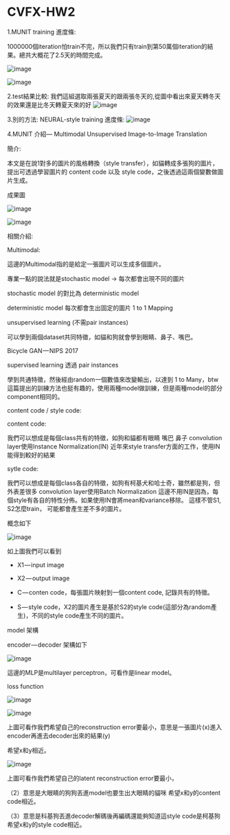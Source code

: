 # CVFX-HW2

1.MUNIT training 進度條:

1000000個iteration怕train不完，所以我們只有train到第50萬個iteration的結果。總共大概花了2.5天的時間完成。

![image](https://github.com/willy-lo/CVFX-HW2/blob/master/%20MUNIT_train.png)

![image](https://github.com/willy-lo/CVFX-HW2/blob/master/model.png)


2.test結果比較:
我們這組選取兩張夏天的跟兩張冬天的,從圖中看出來夏天轉冬天的效果還是比冬天轉夏天來的好
![image](https://github.com/willy-lo/CVFX-HW2/blob/master/sum.png)


3.別的方法:
NEURAL-style training 進度條:
![image](https://github.com/willy-lo/CVFX-HW2/blob/master/neural-style.png)


4.MUNIT 介紹— Multimodal Unsupervised Image-to-Image Translation

簡介:

本文是在說1對多的圖片的風格轉換（style transfer），如貓轉成多張狗的圖片，提出可透過學習圖片的 content code 以及 style code，之後透過這兩個變數做圖片生成。

成果圖

![image](https://github.com/willy-lo/CVFX-HW2/blob/master/picture_1.jpeg)

![image](https://github.com/willy-lo/CVFX-HW2/blob/master/picture_2.jpeg)



相關介紹:

Multimodal:

這邊的Multimodal指的是給定一張圖片可以生成多個圖片。

專業一點的說法就是stochastic model -> 每次都會出現不同的圖片

stochastic model 的對比為 deterministic model

deterministic model 每次都會生出固定的圖片 1 to 1 Mapping




unsupervised learning (不需pair instances)

可以學到兩個dataset共同特徵，如貓和狗就會學到眼睛、鼻子、嘴巴。

Bicycle GAN — NIPS 2017

supervised learning 透過 pair instances

學到共通特徵，然後經由random一個數值來改變輸出，以達到 1 to Many，btw這篇提出的訓練方法也挺有趣的，使用兩種model做訓練，但是兩種model的部分component相同的。




content code / style code:

content code:

我們可以想成是每個class共有的特徵，如狗和貓都有眼睛 嘴巴 鼻子
convolution layer使用Instance Normalization(IN)
近年來style transfer方面的工作，使用IN能得到較好的結果



sytle code:

我們可以想成是每個class各自的特徵，如狗有柯基犬和哈士奇，雖然都是狗，但外表差很多
convolution layer使用Batch Normalization
這邊不用IN是因為，每個style有各自的特性分佈。如果使用IN會將mean和variance移除。
這樣不管S1, S2怎麼train， 可能都會產生差不多的圖片。

概念如下

![image](https://github.com/willy-lo/CVFX-HW2/blob/master/picture_3.png)

如上圖我們可以看到

- X1 — input image

- X2 — output image

- C — conten code，每張圖片映射到一個content code, 記錄共有的特徵。

- S — style code，X2的圖片產生是基於S2的style code(這部分為random產生)，不同的style code產生不同的圖片。




model 架構

encoder — decoder 架構如下

![image](https://github.com/willy-lo/CVFX-HW2/blob/master/picture_4.png)

這邊的MLP是multilayer perceptron，可看作是linear model。



loss function

![image](https://github.com/willy-lo/CVFX-HW2/blob/master/picture_5.png)

![image](https://github.com/willy-lo/CVFX-HW2/blob/master/formulation_1.png)

上圖可看作我們希望自己的reconstruction error要最小，意思是一張圖片(x)進入encoder再進去decoder出來的結果(y)

希望x和y相近。

![image](https://github.com/willy-lo/CVFX-HW2/blob/master/picture_6.png)

上圖可看作我們希望自己的latent reconstruction error要最小，

（2）意思是大眼睛的狗狗丟進model也要生出大眼睛的貓咪
希望x和y的content code相近。

（3）意思是科基狗丟進decoder解碼後再編碼還能夠知道這style code是柯基狗
希望x和y的style code相近。










